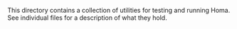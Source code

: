 This directory contains a collection of utilities for testing and
running Homa. See individual files for a description of what they
hold.
